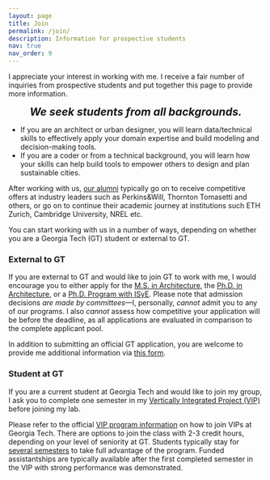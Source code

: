 ```yaml
---
layout: page
title: Join
permalink: /join/
description: Information for prospective students
nav: true
nav_order: 9
---
```


I appreciate your interest in working with me. I receive a fair number of inquiries from prospective students and put together this page to provide more information.

<div style="text-align: center; font-size: 16pt; font-weight: bold; font-style: italic;">
  We seek students from all backgrounds.
</div>
<p style="margin:.75em;"></p>

- If you are an architect or urban designer, you will learn data/technical skills to effectively apply your domain expertise and build modeling and decision-making tools.
- If you are a coder or from a technical background, you will learn how your skills can help build tools to empower others to design and plan sustainable cities.

After working with us, [our alumni](https://sustainableurbansystems.com/team/) typically go on to receive competitive offers at industry leaders such as Perkins&Will, Thornton Tomasetti and others, or go on to continue their academic journey at institutions such ETH Zurich, Cambridge University, NREL etc.

You can start working with us in a number of ways, depending on whether you are a Georgia Tech (GT) student or external to GT.

### External to GT

If you are external to GT and would like to join GT to work with me, I would encourage you to either apply for the [M.S. in Architecture](https://arch.gatech.edu/master-science-architecture), the [Ph.D. in Architecture](https://arch.gatech.edu/phd-architecture), or a [Ph.D. Program with ISyE](https://www.isye.gatech.edu/academics/doctoral#degrees). Please note that admission decisions _are made by committees_—I, personally, _cannot_ admit you to any of our programs. I also _cannot_ assess how competitive your application will be before the deadline, as all applications are evaluated in comparison to the complete applicant pool.

In addition to submitting an official GT application, you are welcome to provide me additional information via [this form](https://forms.gle/YGa9cNqTumaREhF16).

### Student at GT

If you are a current student at Georgia Tech and would like to join my group, I ask you to complete one semester in my [Vertically Integrated Project (VIP)](/teaching/gt-vip-vyh/) before joining my lab.

Please refer to the official [VIP program information](https://vip.gatech.edu/prospective-students/) on how to join VIPs at Georgia Tech. There are options to join the class with 2-3 credit hours, depending on your level of seniority at GT. Students typically stay for [several semesters](https://vip-smur.github.io/team/25-Sp/) to take full advantage of the program. Funded assistantships are typically available after the first completed semester in the VIP with strong performance was demonstrated.

